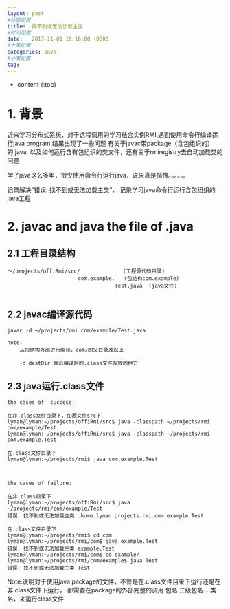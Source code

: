 ```yaml
---
layout: post
#标题配置
title:  找不到或无法加载主类
#时间配置
date:   2017-11-01 16:16:00 +0800
#大类配置
categories: Java
#小类配置
tag: 
---
```


* content
{:toc}

# 1. 背景
近来学习分布式系统，对于远程调用的学习结合实例RMI,遇到使用命令行编译运行java program,结果出现了一些问题
有关于javac带package（含包组织的）的.java, 以及如何运行含有包组织的类文件，还有关于rmiregistry去自动加载类的问题

学了java这么多年，很少使用命令行运行java，说来真是惭愧。。。。。。

记录解决“错误: 找不到或无法加载主类”， 记录学习java命令行运行含包组织的java工程

# 2. javac and java the file of .java
## 2.1 工程目录结构
```buildoutcfg
～/projects/offiRmi/src/              (工程源代码目录)
                       com.example.   (包结构com.example)
                                   Test.java  (java文件)
                      
```

## 2.2 javac编译源代码
```buildoutcfg
javac -d ~/projects/rmi com/example/Test.java

note:
    从包结构外部进行编译，com/的父目录及以上
    
    -d destDir 表示编译后的.class文件存放的地方
```

## 2.3 java运行.class文件
```buildoutcfg
the cases of  success:

在非.class文件目录下，在源文件src下
lyman@lyman:~/projects/offiRmi/src$ java -classpath ~/projects/rmi com/example/Test
lyman@lyman:~/projects/offiRmi/src$ java -classpath ~/projects/rmi com.example.Test

在.class文件目录下
lyman@lyman:~/projects/rmi$ java com.example.Test



the cases of failure:

在非.class目录下
lyman@lyman:~/projects/offiRmi/src$ java ~/projects/rmi/com/example/Test
错误: 找不到或无法加载主类 .home.lyman.projects.rmi.com.example.Test

在.class文件目录下
lyman@lyman:~/projects/rmi$ cd com
lyman@lyman:~/projects/rmi/com$ java example.Test 
错误: 找不到或无法加载主类 example.Test
lyman@lyman:~/projects/rmi/com$ cd example/
lyman@lyman:~/projects/rmi/com/example$ java Test
错误: 找不到或无法加载主类 Test

```
Note:说明对于使用java package的文件，不管是在.class文件目录下运行还是在非.class文件下运行，
都需要在package的外部完整的调用 包名.二级包名....类名，来运行class文件